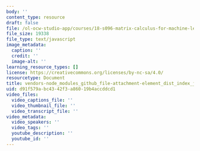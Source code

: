 ```yaml
---
body: ''
content_type: resource
draft: false
file: /ol-ocw-studio-app/courses/18-s096-matrix-calculus-for-machine-learning-and-beyond-january-iap-2022/vendors-node_modules_github_file-attachment-element_dist_index_js-node_modules_github_filter-1a5034-4afde803c0f4.js
file_size: 19338
file_type: text/javascript
image_metadata:
  caption: ''
  credit: ''
  image-alt: ''
learning_resource_types: []
license: https://creativecommons.org/licenses/by-nc-sa/4.0/
resourcetype: Document
title: vendors-node_modules_github_file-attachment-element_dist_index_js-node_modules_github_filter--1a5034-4afde803c0f4.js
uid: d91f579a-bc43-42f3-a860-19b4accddcd1
video_files:
  video_captions_file: ''
  video_thumbnail_file: ''
  video_transcript_file: ''
video_metadata:
  video_speakers: ''
  video_tags: ''
  youtube_description: ''
  youtube_id: ''
---
```

